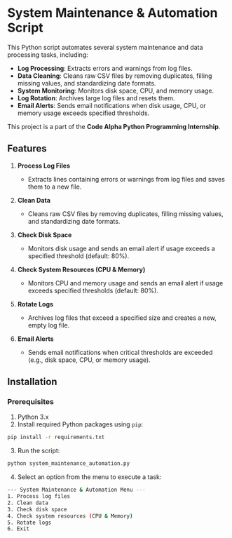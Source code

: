 # System Maintenance & Automation Script

This Python script automates several system maintenance and data processing tasks, including:

- **Log Processing**: Extracts errors and warnings from log files.
- **Data Cleaning**: Cleans raw CSV files by removing duplicates, filling missing values, and standardizing date formats.
- **System Monitoring**: Monitors disk space, CPU, and memory usage.
- **Log Rotation**: Archives large log files and resets them.
- **Email Alerts**: Sends email notifications when disk usage, CPU, or memory usage exceeds specified thresholds.

This project is a part of the **Code Alpha Python Programming Internship**.

## Features

1. **Process Log Files**  
   - Extracts lines containing errors or warnings from log files and saves them to a new file.
   
2. **Clean Data**  
   - Cleans raw CSV files by removing duplicates, filling missing values, and standardizing date formats.
   
3. **Check Disk Space**  
   - Monitors disk usage and sends an email alert if usage exceeds a specified threshold (default: 80%).

4. **Check System Resources (CPU & Memory)**  
   - Monitors CPU and memory usage and sends an email alert if usage exceeds specified thresholds (default: 80%).

5. **Rotate Logs**  
   - Archives log files that exceed a specified size and creates a new, empty log file.

6. **Email Alerts**  
   - Sends email notifications when critical thresholds are exceeded (e.g., disk space, CPU, or memory usage).

## Installation

### Prerequisites

1. Python 3.x  
2. Install required Python packages using `pip`:

```bash
pip install -r requirements.txt
```
3. Run the script:
```bash
python system_maintenance_automation.py
```
4. Select an option from the menu to execute a task:
```bash
--- System Maintenance & Automation Menu ---
1. Process log files
2. Clean data
3. Check disk space
4. Check system resources (CPU & Memory)
5. Rotate logs
6. Exit
```
